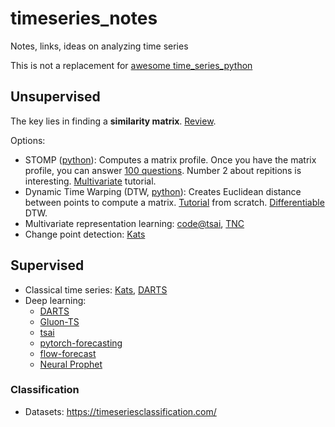 # timeseries_notes
Notes, links, ideas on analyzing time series

This is not a replacement for [awesome time_series_python](https://github.com/MaxBenChrist/awesome_time_series_in_python)

## Unsupervised
The key lies in finding a **similarity matrix**. [Review](https://www.intechopen.com/chapters/39030).

Options:
 - STOMP ([python](https://github.com/TDAmeritrade/stumpy)): Computes a matrix profile. Once you have the matrix profile, you can answer [100 questions](https://www.cs.ucr.edu/~eamonn/100_Time_Series_Data_Mining_Questions__with_Answers.pdf). Number 2 about repitions is interesting. [Multivariate](https://towardsdatascience.com/part-10-discovering-multidimensional-time-series-motifs-45da53b594bb) tutorial.
 - Dynamic Time Warping (DTW, [python](https://github.com/blue-yonder/tsfresh)): Creates Euclidean distance between points to compute a matrix. [Tutorial](https://github.com/kamperh/lecture_dtw_notebook/blob/main/dtw.ipynb) from scratch. [Differentiable](https://rtavenar.github.io/blog/softdtw.html) DTW.
 - Multivariate representation learning: [code@tsai](https://github.com/timeseriesAI/tsai/blob/main/tutorial_nbs/08_Self_Supervised_TSBERT.ipynb), [TNC](https://github.com/sanatonek/TNC_representation_learning)
 - Change point detection: [Kats](https://github.com/facebookresearch/Kats/blob/main/tutorials/kats_202_detection.ipynb)

## Supervised
 - Classical time series: [Kats](https://github.com/facebookresearch/Kats), [DARTS](https://github.com/unit8co/darts)
 - Deep learning: 
   - [DARTS](https://github.com/unit8co/darts) 
   - [Gluon-TS](https://github.com/awslabs/gluon-ts) 
   - [tsai](https://github.com/timeseriesAI/tsai/tree/main/) 
   - [pytorch-forecasting](https://github.com/jdb78/pytorch-forecasting) 
   - [flow-forecast](https://github.com/AIStream-Peelout/flow-forecast)
   - [Neural Prophet](https://github.com/ourownstory/neural_prophet)

### Classification
 - Datasets: https://timeseriesclassification.com/
